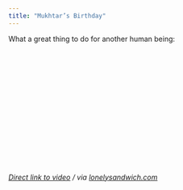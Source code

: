 ```yaml
---
title: "Mukhtar’s Birthday"
---
```

<p>What a great thing to do for another human being:</p>
<p><object width="400" height="230"><param name="movie" value="http://www.youtube.com/v/xgOyTNtsWyY&hl=en_US&fs=1&rel=0"></param><param name="allowFullScreen" value="true"></param><param name="allowscriptaccess" value="always"></param><embed src="http://www.youtube.com/v/xgOyTNtsWyY&hl=en_US&fs=1&rel=0" type="application/x-shockwave-flash" allowscriptaccess="always" allowfullscreen="true" width="400" height="230"></embed></object></p>
<p><em><a href="http://www.youtube.com/watch?v=xgOyTNtsWyY">Direct link to video</a> / via <a href="http://lonelysandwich.com/post/610744317">lonelysandwich.com</a></em></p>
